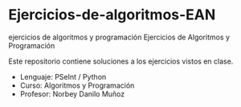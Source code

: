 # Ejercicios-de-algoritmos-EAN
ejercicios de algoritmos y programación 
Ejercicios de Algoritmos y Programación

Este repositorio contiene soluciones a los ejercicios vistos en clase.
- Lenguaje: PSeInt / Python
- Curso: Algoritmos y Programación
- Profesor: Norbey Danilo Muñoz
